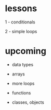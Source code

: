 # lessons

1 - conditionals

2 - simple loops

# upcoming

- data types

- arrays

- more loops

- functions

- classes, objects
